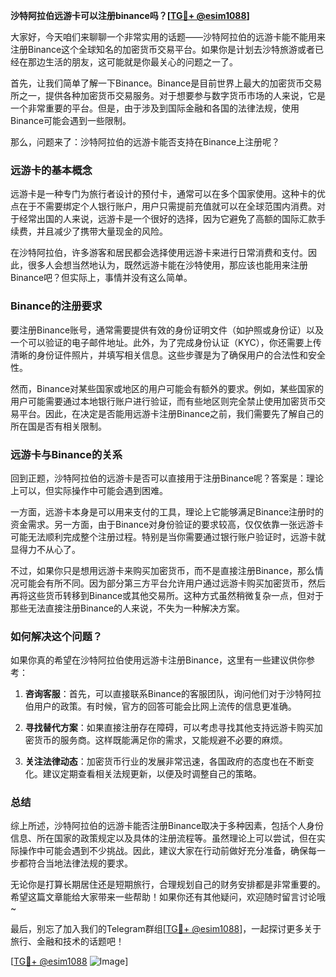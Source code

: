 **沙特阿拉伯远游卡可以注册binance吗？[[TG💪+ @esim1088](https://t.me/s/esim1088)]**

大家好，今天咱们来聊聊一个非常实用的话题——沙特阿拉伯的远游卡能不能用来注册Binance这个全球知名的加密货币交易平台。如果你是计划去沙特旅游或者已经在那边生活的朋友，这可能就是你最关心的问题之一了。

首先，让我们简单了解一下Binance。Binance是目前世界上最大的加密货币交易所之一，提供各种加密货币交易服务。对于想要参与数字货币市场的人来说，它是一个非常重要的平台。但是，由于涉及到国际金融和各国的法律法规，使用Binance可能会遇到一些限制。

那么，问题来了：沙特阿拉伯的远游卡能否支持在Binance上注册呢？

### 远游卡的基本概念

远游卡是一种专门为旅行者设计的预付卡，通常可以在多个国家使用。这种卡的优点在于不需要绑定个人银行账户，用户只需提前充值就可以在全球范围内消费。对于经常出国的人来说，远游卡是一个很好的选择，因为它避免了高额的国际汇款手续费，并且减少了携带大量现金的风险。

在沙特阿拉伯，许多游客和居民都会选择使用远游卡来进行日常消费和支付。因此，很多人会想当然地认为，既然远游卡能在沙特使用，那应该也能用来注册Binance吧？但实际上，事情并没有这么简单。

### Binance的注册要求

要注册Binance账号，通常需要提供有效的身份证明文件（如护照或身份证）以及一个可以验证的电子邮件地址。此外，为了完成身份认证（KYC），你还需要上传清晰的身份证件照片，并填写相关信息。这些步骤是为了确保用户的合法性和安全性。

然而，Binance对某些国家或地区的用户可能会有额外的要求。例如，某些国家的用户可能需要通过本地银行账户进行验证，而有些地区则完全禁止使用加密货币交易平台。因此，在决定是否能用远游卡注册Binance之前，我们需要先了解自己的所在国是否有相关限制。

### 远游卡与Binance的关系

回到正题，沙特阿拉伯的远游卡是否可以直接用于注册Binance呢？答案是：理论上可以，但实际操作中可能会遇到困难。

一方面，远游卡本身是可以用来支付的工具，理论上它能够满足Binance注册时的资金需求。另一方面，由于Binance对身份验证的要求较高，仅仅依靠一张远游卡可能无法顺利完成整个注册过程。特别是当你需要通过银行账户验证时，远游卡就显得力不从心了。

不过，如果你只是想用远游卡来购买加密货币，而不是直接注册Binance，那么情况可能会有所不同。因为部分第三方平台允许用户通过远游卡购买加密货币，然后再将这些货币转移到Binance或其他交易所。这种方式虽然稍微复杂一点，但对于那些无法直接注册Binance的人来说，不失为一种解决方案。

### 如何解决这个问题？

如果你真的希望在沙特阿拉伯使用远游卡注册Binance，这里有一些建议供你参考：

1. **咨询客服**：首先，可以直接联系Binance的客服团队，询问他们对于沙特阿拉伯用户的政策。有时候，官方的回答可能会比网上流传的信息更准确。

2. **寻找替代方案**：如果直接注册存在障碍，可以考虑寻找其他支持远游卡购买加密货币的服务商。这样既能满足你的需求，又能规避不必要的麻烦。

3. **关注法律动态**：加密货币行业的发展非常迅速，各国政府的态度也在不断变化。建议定期查看相关法规更新，以便及时调整自己的策略。

### 总结

综上所述，沙特阿拉伯的远游卡能否注册Binance取决于多种因素，包括个人身份信息、所在国家的政策规定以及具体的注册流程等。虽然理论上可以尝试，但在实际操作中可能会遇到不少挑战。因此，建议大家在行动前做好充分准备，确保每一步都符合当地法律法规的要求。

无论你是打算长期居住还是短期旅行，合理规划自己的财务安排都是非常重要的。希望这篇文章能给大家带来一些帮助！如果你还有其他疑问，欢迎随时留言讨论哦~

最后，别忘了加入我们的Telegram群组[[TG💪+ @esim1088](https://t.me/s/esim1088)]，一起探讨更多关于旅行、金融和技术的话题吧！

[[TG💪+ @esim1088](https://t.me/s/esim1088) ![Image](https://i.postimg.cc/4NQfJmqS/Snipaste-2025-05-13-00-14-12.png)]
